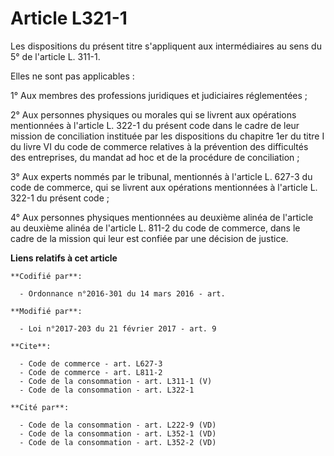 # Article L321-1

Les dispositions du présent titre s'appliquent aux intermédiaires au sens du 5° de l'article L. 311-1. 

Elles ne sont pas applicables : 

1° Aux membres des professions juridiques et judiciaires réglementées ; 

2° Aux personnes physiques ou morales qui se livrent aux opérations mentionnées à l'article L. 322-1 du présent code dans le
cadre de leur mission de conciliation instituée par les dispositions du chapitre 1er du titre I du livre VI du code de
commerce relatives à la prévention des difficultés des entreprises, du mandat ad hoc et de la procédure de conciliation ; 

3° Aux experts nommés par le tribunal, mentionnés à l'article L. 627-3 du code de commerce, qui se livrent aux opérations
mentionnées à l'article L. 322-1 du présent code ; 

4° Aux personnes physiques mentionnées au deuxième alinéa de l'article au deuxième alinéa de l'article L. 811-2 du code de
commerce, dans le cadre de la mission qui leur est confiée par une décision de justice.

**Liens relatifs à cet article**

	**Codifié par**:

	  - Ordonnance n°2016-301 du 14 mars 2016 - art.

	**Modifié par**:

	  - Loi n°2017-203 du 21 février 2017 - art. 9

	**Cite**:

	  - Code de commerce - art. L627-3
	  - Code de commerce - art. L811-2
	  - Code de la consommation - art. L311-1 (V)
	  - Code de la consommation - art. L322-1

	**Cité par**:

	  - Code de la consommation - art. L222-9 (VD)
	  - Code de la consommation - art. L352-1 (VD)
	  - Code de la consommation - art. L352-2 (VD)

